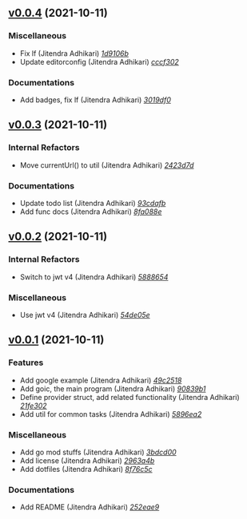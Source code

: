 ## [v0.0.4](https://github.com/adhocore/goic/releases/tag/v0.0.4) (2021-10-11)

### Miscellaneous
- Fix lf (Jitendra Adhikari) [_1d9106b_](https://github.com/adhocore/goic/commit/1d9106b)
- Update editorconfig (Jitendra Adhikari) [_cccf302_](https://github.com/adhocore/goic/commit/cccf302)

### Documentations
- Add badges, fix lf (Jitendra Adhikari) [_3019df0_](https://github.com/adhocore/goic/commit/3019df0)


## [v0.0.3](https://github.com/adhocore/goic/releases/tag/v0.0.3) (2021-10-11)

### Internal Refactors
- Move currentUrl() to util (Jitendra Adhikari) [_2423d7d_](https://github.com/adhocore/goic/commit/2423d7d)

### Documentations
- Update todo list (Jitendra Adhikari) [_93cdafb_](https://github.com/adhocore/goic/commit/93cdafb)
- Add func docs (Jitendra Adhikari) [_8fa088e_](https://github.com/adhocore/goic/commit/8fa088e)


## [v0.0.2](https://github.com/adhocore/goic/releases/tag/v0.0.2) (2021-10-11)

### Internal Refactors
- Switch to jwt v4 (Jitendra Adhikari) [_5888654_](https://github.com/adhocore/goic/commit/5888654)

### Miscellaneous
- Use jwt v4 (Jitendra Adhikari) [_54de05e_](https://github.com/adhocore/goic/commit/54de05e)


## [v0.0.1](https://github.com/adhocore/goic/releases/tag/v0.0.1) (2021-10-11)

### Features
- Add google example (Jitendra Adhikari) [_49c2518_](https://github.com/adhocore/goic/commit/49c2518)
- Add goic, the main program (Jitendra Adhikari) [_90839b1_](https://github.com/adhocore/goic/commit/90839b1)
- Define provider struct, add related functionality (Jitendra Adhikari) [_21fe302_](https://github.com/adhocore/goic/commit/21fe302)
- Add util for common tasks (Jitendra Adhikari) [_5896ea2_](https://github.com/adhocore/goic/commit/5896ea2)

### Miscellaneous
- Add go mod stuffs (Jitendra Adhikari) [_3bdcd00_](https://github.com/adhocore/goic/commit/3bdcd00)
- Add license (Jitendra Adhikari) [_2963a4b_](https://github.com/adhocore/goic/commit/2963a4b)
- Add dotfiles (Jitendra Adhikari) [_8f76c5c_](https://github.com/adhocore/goic/commit/8f76c5c)

### Documentations
- Add README (Jitendra Adhikari) [_252eae9_](https://github.com/adhocore/goic/commit/252eae9)
